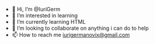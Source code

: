 - 👋 Hi, I’m @IuriGerm
- 👀 I’m interested in learning
- 🌱 I’m currently learning HTML
- 💞️ I’m looking to collaborate on anything i can do to help
- 📫 How to reach me iurigermanovix@gmail.com

<!---
IuriGerm/IuriGerm is a ✨ special ✨ repository because its `README.md` (this file) appears on your GitHub profile.
You can click the Preview link to take a look at your changes.
--->

